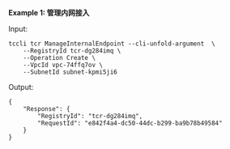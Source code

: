 **Example 1: 管理内网接入**



Input: 

```
tccli tcr ManageInternalEndpoint --cli-unfold-argument  \
    --RegistryId tcr-dg284imq \
    --Operation Create \
    --VpcId vpc-74ffq7ov \
    --SubnetId subnet-kpmi5ji6
```

Output: 
```
{
    "Response": {
        "RegistryId": "tcr-dg284imq",
        "RequestId": "e842f4a4-dc50-44dc-b299-ba9b78b49584"
    }
}
```

